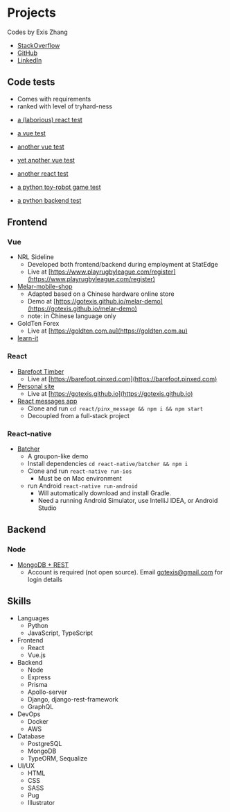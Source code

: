 Projects
=============================
Codes by Exis Zhang

* [StackOverflow](https://stackoverflow.com/users/10141817/exis-zhang)
* [GitHub](https://github.com/gotexis)
* [LinkedIn](https://www.linkedin.com/in/zheng-zhang-5a944b85/)

## Code tests
- Comes with requirements
- ranked with level of tryhard-ness

* [a (laborious) react test](https://github.com/gotexis/nextpractice)

* [a vue test](https://github.com/gotexis/blinker)
* [another vue test](https://github.com/gotexis/nnnco)
* [yet another vue test](https://github.com/gotexis/ezypay)

* [another react test](https://github.com/gotexis/sypht)

* [a python toy-robot game test](https://github.com/gotexis/toy-robot)
* [a python backend test](https://github.com/gotexis/hivery)

## Frontend
### Vue

* NRL Sideline
    * Developed both frontend/backend during employment at StatEdge
    * Live at [https://www.playrugbyleague.com/register](https://www.playrugbyleague.com/register)
* [Melar-mobile-shop](./vue/melar-mobile)
    * Adapted based on a Chinese hardware online store
    * Demo at [https://gotexis.github.io/melar-demo](https://gotexis.github.io/melar-demo)
    * note: in Chinese language only
* GoldTen Forex
    * Live at [https://goldten.com.au](https://goldten.com.au)
* [learn-it](./vue/learn-it)

### React

* [Barefoot Timber](./react/gotexis.github.io)
    * Live at [https://barefoot.pinxed.com](https://barefoot.pinxed.com)
* [Personal site](./react/gotexis.github.io)
    * Live at [https://gotexis.github.io](https://gotexis.github.io)
* [React messages app](./react/pinx_message)
    * Clone and run `cd react/pinx_message && npm i && npm start`
    * Decoupled from a full-stack project

### React-native

* [Batcher](./react-native/batcher)
    * A groupon-like demo
    * Install dependencies `cd react-native/batcher && npm i`
    * Clone and run `react-native run-ios`
        * Must be on Mac environment
    * run Android `react-native run-android`   
        * Will automatically download and install Gradle.
        * Need a running Android Simulator, use IntelliJ IDEA, or Android Studio

## Backend

### Node
* [MongoDB + REST](./node/mongo_rest)
    * Account is required (not open source). Email gotexis@gmail.com for login details


## Skills
* Languages 
    * Python
    * JavaScript, TypeScript
* Frontend
    * React
    * Vue.js
* Backend
    * Node
    * Express
    * Prisma
    * Apollo-server
    * Django, django-rest-framework
    * GraphQL
* DevOps 
    * Docker
    * AWS
* Database 
    * PostgreSQL
    * MongoDB
    * TypeORM, Sequalize
* UI/UX
    * HTML
    * CSS
    * SASS
    * Pug
    * Illustrator

